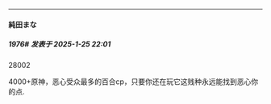 ﻿
*****

####  純田まな  
##### 1976#       发表于 2025-1-25 22:01

28002

4000+原神，恶心受众最多的百合cp，只要你还在玩它这贱种永远能找到恶心你的点.


